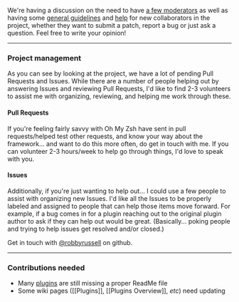 We're having a discussion on the need to have [a few moderators](https://github.com/robbyrussell/oh-my-zsh/issues/2771) as well as having some [general guidelines](https://github.com/robbyrussell/oh-my-zsh/issues/3770) and [help](https://github.com/robbyrussell/oh-my-zsh/wiki/Contribution-Technical-Practices) for new collaborators in the project, whether they want to submit a patch, report a bug or just ask a question. Feel free to write your opinion!

***

### Project management

As you can see by looking at the project, we have a lot of pending Pull Requests and Issues. While there are a number of people helping out by answering Issues and reviewing Pull Requests, I'd like to find 2-3 volunteers to assist me with organizing, reviewing, and helping me work through these.

#### Pull Requests

If you're feeling fairly savvy with Oh My Zsh have sent in pull requests/helped test other requests, and know your way about the framework... and want to do this more often, do get in touch with me. If you can volunteer 2-3 hours/week to help go through things, I'd love to speak with you.

#### Issues

Additionally, if you're just wanting to help out... I could use a few people to assist with organizing new Issues. I'd like all the Issues to be properly labeled and assigned to people that can help those items move forward. For example, if a bug comes in for a plugin reaching out to the original plugin author to ask if they can help out would be great. (Basically... poking people and trying to help issues get resolved and/or closed.) 

Get in touch with [@robbyrussell](https://github.com/robbyrussell) on github.

***

### Contributions needed

* Many [plugins](https://github.com/robbyrussell/oh-my-zsh/tree/master/plugins) are still missing a proper
ReadMe file
* Some wiki pages ([[Plugins]], [[Plugins Overview]], _etc_) need updating